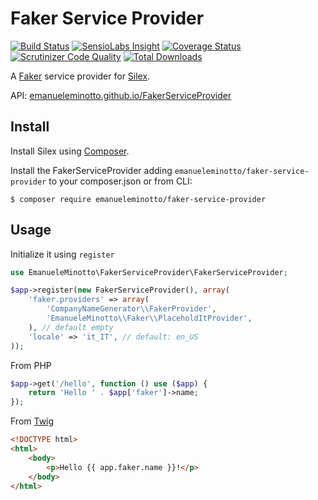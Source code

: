 Faker Service Provider
======================

[![Build Status](https://img.shields.io/travis/EmanueleMinotto/FakerServiceProvider.svg?style=flat)](https://travis-ci.org/EmanueleMinotto/FakerServiceProvider)
[![SensioLabs Insight](https://img.shields.io/sensiolabs/i/557f1b04-745e-49f9-b64e-8ad962f49eda.svg?style=flat)](https://insight.sensiolabs.com/projects/557f1b04-745e-49f9-b64e-8ad962f49eda)
[![Coverage Status](https://img.shields.io/coveralls/EmanueleMinotto/FakerServiceProvider.svg?style=flat)](https://coveralls.io/r/EmanueleMinotto/FakerServiceProvider)
[![Scrutinizer Code Quality](https://img.shields.io/scrutinizer/g/EmanueleMinotto/FakerServiceProvider.svg?style=flat)](https://scrutinizer-ci.com/g/EmanueleMinotto/FakerServiceProvider/)
[![Total Downloads](https://img.shields.io/packagist/dt/emanueleminotto/faker-service-provider.svg?style=flat)](https://packagist.org/packages/emanueleminotto/faker-service-provider)

A [Faker](https://github.com/fzaninotto/Faker) service provider for [Silex](http://silex.sensiolabs.org/).

API: [emanueleminotto.github.io/FakerServiceProvider](http://emanueleminotto.github.io/FakerServiceProvider/)

## Install
Install Silex using [Composer](http://getcomposer.org/).

Install the FakerServiceProvider adding `emanueleminotto/faker-service-provider` to your composer.json or from CLI:

```
$ composer require emanueleminotto/faker-service-provider
```

## Usage
Initialize it using `register`
```php
use EmanueleMinotto\FakerServiceProvider\FakerServiceProvider;

$app->register(new FakerServiceProvider(), array(
    'faker.providers' => array(
        'CompanyNameGenerator\\FakerProvider',
        'EmanueleMinotto\\Faker\\PlaceholdItProvider',
    ), // default empty
    'locale' => 'it_IT', // default: en_US
));
```

From PHP
```php
$app->get('/hello', function () use ($app) {
    return 'Hello ' . $app['faker']->name;
});
```

From [Twig](http://twig.sensiolabs.org/)
```html
<!DOCTYPE html>
<html>
    <body>
        <p>Hello {{ app.faker.name }}!</p>
    </body>
</html>
```
